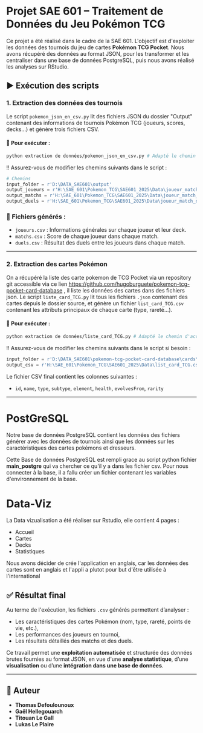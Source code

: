 # Projet SAE 601 – Traitement de Données du Jeu Pokémon TCG

Ce projet a été réalisé dans le cadre de la SAE 601. L'objectif est d'exploiter les données des tournois du jeu de cartes **Pokémon TCG Pocket**.
Nous avons récupéré des données au format JSON, pour les transformer et les centraliser dans une base de données PostgreSQL, puis nous avons réalisé les analyses sur RStudio.

## ▶️ Exécution des scripts

### 1. Extraction des données des tournois

Le script `pokemon_json_en_csv.py` lit des fichiers JSON du dossier "Output" contenant des informations de tournois Pokémon TCG (joueurs, scores, decks...) et génère trois fichiers CSV.

#### 📌 Pour exécuter :

```bash
python extraction de données/pokemon_json_en_csv.py # Adapté le chemin d'accès en fonction de ou vous avez mit le fichier .py
```

!! Assurez-vous de modifier les chemins suivants dans le script :

```python
# Chemins
input_folder = r'D:\DATA_SAE601\output'
output_joueurs = r'H:\SAE_601\Pokemon_TCG\SAE601_2025\Data\joueur_match_duels\joueurs.csv'
output_matchs = r'H:\SAE_601\Pokemon_TCG\SAE601_2025\Data\joueur_match_duels\matchs.csv'
output_duels = r'H:\SAE_601\Pokemon_TCG\SAE601_2025\Data\joueur_match_duels\duels.csv'
```

### 🔄 Fichiers générés :
- `joueurs.csv` : Informations générales sur chaque joueur et leur deck.
- `matchs.csv` : Score de chaque joueur dans chaque match.
- `duels.csv` : Résultat des duels entre les joueurs dans chaque match.

---

### 2. Extraction des cartes Pokémon
On a récupéré la liste des carte pokemon de TCG Pocket via un repository git accessible via ce lien https://github.com/hugoburguete/pokemon-tcg-pocket-card-database , il liste les données des cartes dans des fichiers json.
Le script `liste_card_TCG.py` lit tous les fichiers `.json` contenant des cartes depuis le dossier source, et génère un fichier `list_card_TCG.csv` contenant les attributs principaux de chaque carte (type, rareté...).

#### 📌 Pour exécuter :

```bash
python extraction de données/liste_card_TCG.py # Adapté le chemin d'accès en fonction de ou vous avez mit le fichier .py
```

!! Assurez-vous de modifier les chemins suivants dans le script si besoin :

```python
input_folder = r'D:\DATA_SAE601\pokemon-tcg-pocket-card-database\cards\en' #git clone https://github.com/hugoburguete/pokemon-tcg-pocket-card-database
output_csv = r'H:\SAE_601\Pokemon_TCG\SAE601_2025\Data\list_card_TCG.csv'
```

Le fichier CSV final contient les colonnes suivantes :
- `id`, `name`, `type`, `subtype`, `element`, `health`, `evolvesFrom`, `rarity`

---
# PostGreSQL
Notre base de données PostgreSQL contient les données des fichiers générer avec les données de tournois ainsi que les données sur les caractéristiques des cartes pokémons et dresseurs.

Cette Base de données PostgreSQL est rempli grace au script python fichier **main_postgre** qui va chercher ce qu'il y a dans les fichier csv. Pour nous connecter à la base, il a fallu créer un fichier contenant les variables d'environnement de la base.

# Data-Viz
La Data vizualisation a été réaliser sur Rstudio, elle contient 4 pages : 
  - Accueil
  - Cartes
  - Decks
  - Statistiques

Nous avons décider de crée l'application en anglais, car les données des cartes sont en anglais et l'appli a plutot pour but d'être utilisée à l'international

## ✅ Résultat final

Au terme de l'exécution, les fichiers `.csv` générés permettent d’analyser :
- Les caractéristiques des cartes Pokémon (nom, type, rareté, points de vie, etc.),
- Les performances des joueurs en tournoi,
- Les résultats détaillés des matchs et des duels.

Ce travail permet une **exploitation automatisée** et structurée des données brutes fournies au format JSON, en vue d'une **analyse statistique**, d’une **visualisation** ou d’une **intégration dans une base de données**.

---

## 👤 Auteur

- **Thomas Defoulounoux** 
- **Gaël Hellegouarch**
- **Titouan Le Gall**
- **Lukas Le Plaire**

